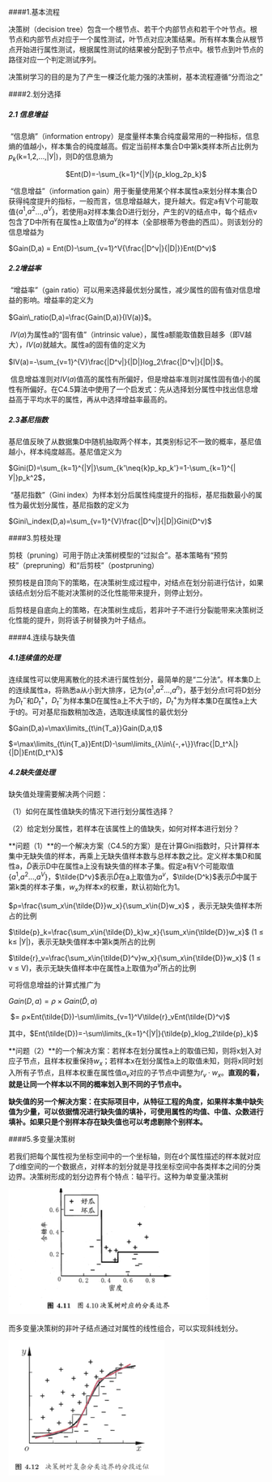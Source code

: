 ####1.基本流程

决策树（decision tree）包含一个根节点、若干个内部节点和若干个叶节点。根节点和内部节点对应于一个属性测试，叶节点对应决策结果。所有样本集合从根节点开始进行属性测试，根据属性测试的结果被分配到子节点中。根节点到叶节点的路径对应一个判定测试序列。

决策树学习的目的是为了产生一棵泛化能力强的决策树，基本流程遵循“分而治之”

####2.划分选择

##### 2.1 信息增益

​    “信息熵”（information entropy）是度量样本集合纯度最常用的一种指标，信息熵的值越小，样本集合的纯度越高。假定当前样本集合D中第k类样本所占比例为$p_k$(k=1,2,...,|У|)，则D的信息熵为

<center>$Ent(D)=-\sum_{k=1}^{|У|}{p_klog_2p_k}$</center>

​    “信息增益”（information gain）用于衡量使用某个样本属性a来划分样本集合D获得纯度提升的指标，一般而言，信息增益越大，提升越大。假定a有V个可能取值{$a^1$,$a^2$...,$a^V$}，若使用a对样本集合D进行划分，产生的V的结点中，每个结点v包含了D中所有在属性a上取值为$a^v$的样本（全部根蒂为卷曲的西瓜）。则该划分的信息增益为

$Gain(D,a) = Ent(D)-\sum_{v=1}^V{\frac{|D^v|}{|D|}}Ent(D^v)$

##### 2.2增益率

​    “增益率”（gain ratio）可以用来选择最优划分属性，减少属性的固有值对信息增益的影响。增益率的定义为

$Gain\_ratio(D,a)=\frac{Gain(D,a)}{IV(a)}$。

​    $IV(a)$为属性a的“固有值”（intrinsic value），属性a额能取值数目越多（即V越大），$IV(a)$就越大。属性a的固有值的定义为

$IV(a)=-\sum_{v=1}^{V}\frac{|D^v|}{|D|}log_2\frac{|D^v|}{|D|}$。

​    信息增益准则对$IV(a)$值高的属性有所偏好，但是增益率准则对属性固有值小的属性有所偏好。在C4.5算法中使用了一个启发式：先从选择划分属性中找出信息增益高于平均水平的属性，再从中选择增益率最高的。

##### 2.3基尼指数

​    基尼值反映了从数据集D中随机抽取两个样本，其类别标记不一致的概率，基尼值越小，样本纯度越高。基尼值定义为

$Gini(D)=\sum_{k=1}^{|У|}\sum_{k'\neq{k}p_kp_k'}=1-\sum_{k=1}^{|У|}p_k^2$，

​    “基尼指数”（Gini index）为样本划分后属性纯度提升的指标，基尼指数最小的属性为最优划分属性，基尼指数的定义为

$Gini\_index(D,a)=\sum_{v=1}^{V}\frac{|D^v|}{|D|}Gini(D^v)$

####3.剪枝处理

​    剪枝（pruning）可用于防止决策树模型的“过拟合”。基本策略有“预剪枝”（prepruning）和“后剪枝”（postpruning）

​    预剪枝是自顶向下的策略，在决策树生成过程中，对结点在划分前进行估计，如果该结点划分后不能对决策树的泛化性能带来提升，则停止划分。

​    后剪枝是自底向上的策略，在决策树生成后，若非叶子不进行分裂能带来决策树泛化性能的提升，则将该子树替换为叶子结点。

####4.连续与缺失值

##### 4.1连续值的处理

​    连续属性可以使用离散化的技术进行属性划分，最简单的是“二分法”。样本集D上的连续属性a，将熟悉a从小到大排序，记为{$a^1$,$a^2$...,$a^n$}，基于划分点t可将D划分为$D_t^-$和$D_t^+$，$D_t^-$为样本集D在属性a上不大于t的，$D_t^+$为为样本集D在属性a上大于t的。可对基尼指数稍加改造，选取连续属性的最优划分

$Gain(D,a)=\max\limits_{t\in{T_a}}Gain(D,a,t)$

$=\max\limits_{t\in{T_a}}Ent(D)-\sum\limits_{λ\in\{-,+\}}\frac{|D_t^λ|}{|D|}Ent(D_t^λ)$



##### 4.2缺失值处理

缺失值处理需要解决两个问题：

（1）如何在属性值缺失的情况下进行划分属性选择？

（2）给定划分属性，若样本在该属性上的值缺失，如何对样本进行划分？

**问题（1）**的一个解决方案（C4.5的方案）是在计算Gini指数时，只计算样本集中无缺失值的样本，再乘上无缺失值样本数与总样本数之比。定义样本集D和属性a，$\tilde{D}$表示D中在属性a上没有缺失值的样本子集。假定a有V个可能取值{$a^1$,$a^2$...,$a^V$}，$\tilde{D^v}$表示$\tilde{D}$在a上取值为$a^v$，$\tilde{D^k}$表示$\tilde{D}$中属于第k类的样本子集，$w_x$为样本x的权重，默认初始化为1。

$ρ=\frac{\sum_x\in{\tilde{D}}w_x}{\sum_x\in{D}w_x}$ ，表示无缺失值样本所占的比例

$\tilde{p}_k=\frac{\sum_x\in{\tilde{D}_k}w_x}{\sum_x\in{\tilde{D}}w_x}$ (1 ≤ k≤ |У|)，表示无缺失值样本中第k类所占的比例

$\tilde{r}_v=\frac{\sum_x\in{\tilde{D}^v}w_x}{\sum_x\in{\tilde{D}}w_x}$ (1 ≤ v ≤ V)，表示无缺失值样本中在属性a上取值为$a^v$所占的比例

可将信息增益的计算式推广为

$Gain(D,a) =ρ×Gain(\tilde{D},a)$

​                      $= ρ×Ent(\tilde{D})-\sum\limits_{v=1}^V\tilde{r}_vEnt(\tilde{D}^v)$

其中，$Ent(\tilde{D})=-\sum\limits_{k=1}^{|У|}{\tilde{p}_klog_2\tilde{p}_k}$



**问题（2）**的一个解决方案：若样本在划分属性a上的取值已知，则将x划入对应子节点，且样本权重保持$w_x$；若样本x在划分属性a上的取值未知，则将x同时划入所有子节点，且样本权重在属性值$a_v$对应的子节点中调整为$\tilde{r}_v·w_x$。**直观的看，就是让同一个样本以不同的概率划入到不同的子节点中。**



**缺失值的另一个解决方案：在实际项目中，从特征工程的角度，如果样本集中缺失值为少量，可以依据情况进行缺失值的填补，可使用属性的均值、中值、众数进行填补。如果只是个别样本存在缺失值也可以考虑剔除个别样本。**


####5.多变量决策树

​    若我们把每个属性视为坐标空间中的一个坐标轴，则在d个属性描述的样本就对应了d维空间的一个数据点，对样本的划分就是寻找坐标空间中各类样本之间的分类边界。决策树形成的划分边界有个特点：轴平行。这种为单变量决策树

![](univariate_decision_tree.png)

而多变量决策树的非叶子结点通过对属性的线性组合，可以实现斜线划分。

![](multivariate_decision_tree.png)